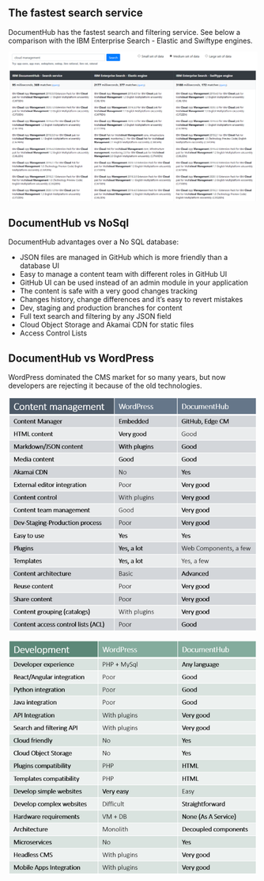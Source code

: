 ## The fastest search service

DocumentHub has the fastest search and filtering service. See below a comparison with the IBM Enterprise Search - Elastic and Swiftype engines.

![Search comparison](_attachments/search1.png)



## DocumentHub vs NoSql

DocumentHub advantages over a No SQL database:
- JSON files are managed in GitHub which is more friendly than a database UI
- Easy to manage a content team with different roles in GitHub UI
- GitHub UI can be used instead of an admin module in your application
- The content is safe with a very good changes tracking
- Changes history, change differences and it’s easy to revert mistakes
- Dev, staging and production branches for content
- Full text search and filtering by any JSON field
- Cloud Object Storage and Akamai CDN for static files
- Access Control Lists



## DocumentHub vs WordPress

WordPress dominated the CMS market for so many years, but now developers are rejecting it because of the old technologies.

![Why DocumentHub](_attachments/why4_.png)

![Why DocumentHub](_attachments/why5_.png)
